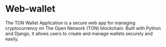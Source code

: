 # Web-wallet
The TON Wallet Application is a secure web app for managing cryptocurrency on The Open Network (TON) blockchain. Built with Python and Django, it allows users to create and manage wallets securely and easily.

